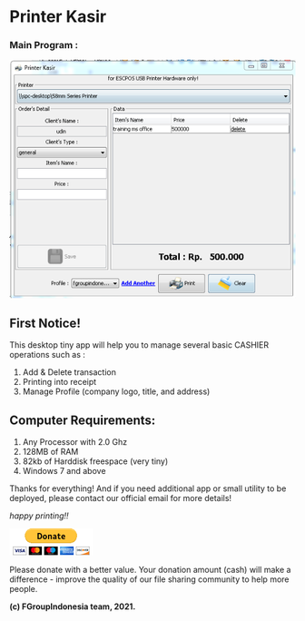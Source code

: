 # Printer Kasir


### Main Program :
![Preview01](images/preview_printer_kasir.png)


## First Notice!

This desktop tiny app will help you to manage several basic CASHIER operations such as :
1. Add & Delete transaction
2. Printing into receipt
3. Manage Profile (company logo, title, and address)


## Computer Requirements:

1. Any Processor with 2.0 Ghz
2. 128MB of RAM
3. 82kb of Harddisk freespace (very tiny)
4. Windows 7 and above


Thanks for everything! And if you need additional app or small utility to be deployed, please contact our official email for more details!

*happy printing!!*


![donate](images/donate.gif)

Please donate with a better value. Your donation amount (cash) will make a difference - improve the quality of our file sharing community to help more people.

**(c) FGroupIndonesia team, 2021.**

